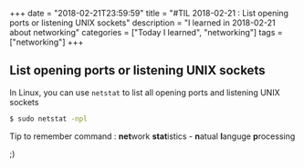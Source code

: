 +++
date = "2018-02-21T23:59:59"
title = "#TIL 2018-02-21 : List opening ports or listening UNIX sockets"
description = "I learned in 2018-02-21 about networking"
categories = ["Today I learned", "networking"]
tags = ["networking"]
+++



## List opening ports or listening UNIX sockets

In Linux, you can use `netstat` to list all opening ports and listening UNIX sockets

```bash
$ sudo netstat -npl
```

Tip to remember command : **net**work **stat**istics - **n**atual **l**anguge **p**rocessing

;)

